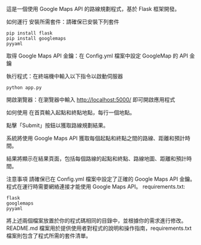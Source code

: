 這是一個使用 Google Maps API 的路線規劃程式，基於 Flask 框架開發。

如何運行
安裝所需套件：請確保已安裝下列套件

```text
pip install flask
pip install googlemaps
pyyaml
```

取得 Google Maps API 金鑰：在 Config.yml 檔案中設定 GoogleMap 的 API 金鑰

執行程式：在終端機中輸入以下指令以啟動伺服器

```text
python app.py
```

開啟瀏覽器：在瀏覽器中輸入 <http://localhost:5000/> 即可開啟應用程式

如何使用
在首頁輸入起點和終點地點，每行一個地點。

點擊「Submit」按鈕以獲取路線規劃結果。

系統將使用 Google Maps API 獲取每個起點和終點之間的路線、距離和預計時間。

結果將顯示在結果頁面，包括每個路線的起點和終點、路線地圖、距離和預計時間。

注意事項
請確保已在 Config.yml 檔案中設定了正確的 Google Maps API 金鑰。
程式在運行時需要網絡連接才能使用 Google Maps API。
requirements.txt:

```text
flask
googlemaps
pyyaml
```

將上述兩個檔案放置於你的程式碼相同的目錄中，並根據你的需求進行修改。README.md 檔案用於提供使用者對程式的說明和操作指南，requirements.txt 檔案則包含了程式所需的套件清單。
